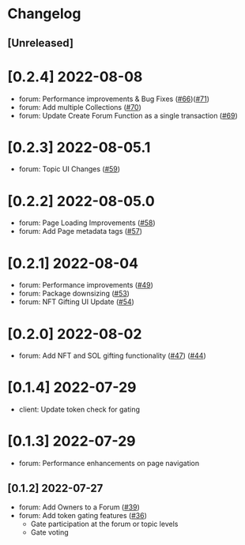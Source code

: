 # Changelog

## [Unreleased]

# [0.2.4] 2022-08-08

- forum: Performance improvements & Bug Fixes ([#66](https://github.com/usedispatch/dispatch-forum-npm-package/pull/66))([#71](https://github.com/usedispatch/dispatch-forum-npm-package/pull/71))
- forum: Add multiple Collections ([#70](https://github.com/usedispatch/dispatch-forum-npm-package/pull/70))
- forum: Update Create Forum Function as a single transaction ([#69](https://github.com/usedispatch/dispatch-forum-npm-package/pull/69))

# [0.2.3] 2022-08-05.1

- forum: Topic UI Changes ([#59](https://github.com/usedispatch/dispatch-forum-npm-package/pull/59))

# [0.2.2] 2022-08-05.0

- forum: Page Loading Improvements ([#58](https://github.com/usedispatch/dispatch-forum-npm-package/pull/58))
- forum: Add Page metadata tags ([#57](https://github.com/usedispatch/dispatch-forum-npm-package/pull/57))

# [0.2.1] 2022-08-04

- forum: Performance improvements ([#49](https://github.com/usedispatch/dispatch-forum-npm-package/pull/49))
- forum: Package downsizing ([#53](https://github.com/usedispatch/dispatch-forum-npm-package/pull/49))
- forum: NFT Gifting UI Update ([#54](https://github.com/usedispatch/dispatch-forum-npm-package/pull/54))

# [0.2.0] 2022-08-02

- forum: Add NFT and SOL gifting functionality ([#47](https://github.com/usedispatch/dispatch-forum-npm-package/pull/47)) ([#44](https://github.com/usedispatch/dispatch-forum-npm-package/pull/44))

# [0.1.4] 2022-07-29

- client: Update token check for gating

# [0.1.3] 2022-07-29

- forum: Performance enhancements on page navigation

## [0.1.2] 2022-07-27

- forum: Add Owners to a Forum ([#39](https://github.com/usedispatch/dispatch-forum-npm-package/pull/39))
- forum: Add token gating features ([#36](https://github.com/usedispatch/dispatch-forum-npm-package/pull/36))
  - Gate participation at the forum or topic levels
  - Gate voting
